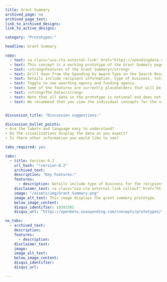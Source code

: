 ```yaml
---
title: Grant Summary
archived_page: no
archived_page_text: 
link_to_archived_designs:
link_to_active_designs:

category: "Prototypes:"

headline: Grant Summary

copy:
  - text: <a class="usa-cta external-link" href="https://spendingdata.us/#/search" target="_blank">Access the Prototype</a>
  - text: This concept is a working prototype of the Grant Summary page. The DATA Act team is publishing this minimum viable product to give the public the opportunity to provide feedback on the design of the future USAspending.gov site.
  - text: <strong>Features of the Grant Summary</strong>
  - text: Drill down from the Spending by Award Type on the Search Results to find information about specific Grants. 
  - text: Details include recipient information, type of business, total award amount, description of the project, and type of grant.
  - text: Toggle to see awarding agency and funding agency. 
  - text: Some of the features are currently placeholders that will be implemented at a later date as the team develops the future USAspending.gov platform.
  - text: <strong>The Data</strong>
  - text: Note that all data in the prototype is notional and does not represent actual spending data. Currently, the data includes a subset of awards data and a subset of financial data from select DATA Act Broker submissions.
  - text: We recommend that you view the individual concepts for the <a class="usa-cta" href="../grant-summary">grant summary</a>to better understand the intended functionality.


discussion_title: "Discussion suggestions:"

discussion_bullet_points:
- Are the labels and language easy to understand?
- Do the visualizations display the data as you expect?
- Is there other information you would like to see? 

tabs_required: yes

tabs:
  - title: Version 0.2
    url_hash: "!version-0.2"
    archived_text:  
    description: "Key Features:"
    features:
      - description: Details include type of business for the recipient, period of performance, award amount, and type of grant. 
    disclaimer_text: <a class="usa-cta external-link callout" href="https://spendingdata.us/#/search" target="_blank">View the interactive prototype</a>
    image: "/assets/img/Grant_Summary.png"
    image_alt_text: This image displays the grant summary prototype.
    below_image_content:
    disqus_identifier: 19393381
    disqus_url: "https://openbeta.usaspending.com/concepts/prototypes/"

no_tabs:
  - archived_text:
    description:
    features:
      - description:
    disclaimer_text:
    image:
    image_alt_text:
    below_image_content:
    disqus_identifier:
    disqus_url:

---
```

